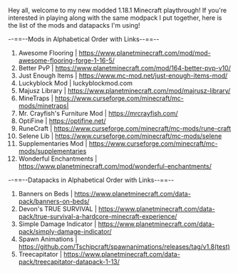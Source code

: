 Hey all, welcome to my new modded 1.18.1 Minecraft playthrough!
If you're interested in playing along with the same modpack I put together, here is the list of the mods and datapacks I'm using!

--==--Mods in Alphabetical Order with Links--==--

1. Awesome Flooring | https://www.planetminecraft.com/mod/mod-awesome-flooring-forge-1-16-5/
2. Better PvP | https://www.planetminecraft.com/mod/164-better-pvp-v10/
3. Just Enough Items | https://www.mc-mod.net/just-enough-items-mod/
4. Luckyblock Mod | luckyblockmod.com
5. Majusz Library | https://www.planetminecraft.com/mod/majrusz-library/
6. MineTraps | https://www.curseforge.com/minecraft/mc-mods/minetraps|
7. Mr. Crayfish's Furniture Mod | https://mrcrayfish.com/
8. OptiFine | https://optifine.net/
9. RuneCraft | https://www.curseforge.com/minecraft/mc-mods/rune-craft
10. Selene Lib | https://www.curseforge.com/minecraft/mc-mods/selene
11. Supplementaries Mod | https://www.curseforge.com/minecraft/mc-mods/supplementaries
12. Wonderful Enchantments | https://www.planetminecraft.com/mod/wonderful-enchantments/

--==--Datapacks in Alphabetical Order with Links--==--

1. Banners on Beds | https://www.planetminecraft.com/data-pack/banners-on-beds/
2. Devon's TRUE SURVIVAL | https://www.planetminecraft.com/data-pack/true-survival-a-hardcore-minecraft-experience/
3. Simple Damage Indicator | https://www.planetminecraft.com/data-pack/simply-damage-indicator/
4. Spawn Animations | https://github.com/Tschipcraft/spawnanimations/releases/tag/v1.8(test)
5. Treecapitator | https://www.planetminecraft.com/data-pack/treecapitator-datapack-1-13/
